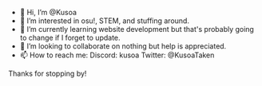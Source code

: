 - 👋 Hi, I’m @Kusoa
- 👀 I’m interested in osu!, STEM, and stuffing around.
- 🌱 I’m currently learning website development but that's probably going to change if I forget to update.
- 💞️ I’m looking to collaborate on nothing but help is appreciated.
- 📫 How to reach me:
Discord: kusoa
Twitter: @KusoaTaken

Thanks for stopping by!

<!---
Kusoa/Kusoa is a ✨ special ✨ repository because its `README.md` (this file) appears on your GitHub profile.
You can click the Preview link to take a look at your changes.
--->
